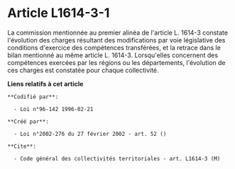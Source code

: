 # Article L1614-3-1

La commission mentionnée au premier alinéa de l'article L. 1614-3 constate l'évolution des charges résultant des
modifications par voie législative des conditions d'exercice des compétences transférées, et la retrace dans le bilan
mentionné au même article L. 1614-3. Lorsqu'elles concernent des compétences exercées par les régions ou les départements,
l'évolution de ces charges est constatée pour chaque collectivité.

**Liens relatifs à cet article**

	**Codifié par**:

	  - Loi n°96-142 1996-02-21

	**Créé par**:

	  - Loi n°2002-276 du 27 février 2002 - art. 52 ()

	**Cite**:

	  - Code général des collectivités territoriales - art. L1614-3 (M)
